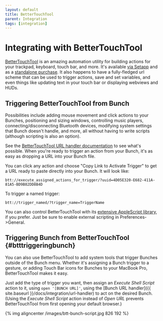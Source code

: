 ```yaml
---
layout: default
title: BetterTouchTool
parent: Integration
tags: [integration]
---
```

# Integrating with BetterTouchTool

[btturl]: https://docs.folivora.ai/docs/1103_custom_url_scheme.html
[bttas]: https://docs.folivora.ai/docs/1102_apple_script.html
[btt]: https://folivora.ai/

[BetterTouchTool][btt] is an amazing automation utility for building actions for your trackpad, keyboard, touch bar, and more. It's available [via Setapp](https://go.setapp.com/stp44) and as a [standalone purchase](https://folivora.ai/buy). It also happens to have a fully-fledged url scheme that can be used to trigger actions, save and set variables, and even things like updating text in your touch bar or displaying webviews and HUDs.

## Triggering BetterTouchTool from Bunch

Possibilities include adding mouse movement and click actions to your Bunches, positioning and sizing windows, controlling music players, connecting/disconnecting Bluetooth devices, modifying system settings that Bunch doesn't handle, and more, all without having to write scripts (although scripting is also an option).

See the [BetterTouchTool URL handler documentation][btturl] to see what's possible. When you're ready to trigger an action from your Bunch, it's as easy as dropping a URL into your Bunch file.

You can click any action and choose "Copy Link to Activate Trigger" to get a URL ready to paste directly into your Bunch. It will look like:

    btt://execute_assigned_actions_for_trigger/?uuid=4D05E320-E682-411A-81A5-BD9B82DD8B4D

To trigger a named trigger:

    btt://trigger_named/?trigger_name=TriggerName

You can also control BetterTouchTool with its [extensive AppleScript library][bttas], if you prefer. Just be sure to enable external scripting in Preferences->General.

## Triggering Bunch from BetterTouchTool {#btttriggeringbunch}

You can also use BetterTouchTool to add system tools that trigger Bunches outside of the Bunch menu. Whether it's assigning a Bunch trigger to a gesture, or adding Touch Bar icons for Bunches to your MacBook Pro, BetterTouchTool makes it easy.

Just add the type of trigger you want, then assign an _Execute Shell Script_ action to it, using `open '[BUNCH URL]'`, using the [Bunch URL handler]({{ site.baseurl }}/docs/integration/url-handler) to act on the desired Bunch. (Using the _Execute Shell Script_ action instead of _Open URL_ prevents BetterTouchTool from first opening your default browser.)

{% img aligncenter /images/btt-bunch-script.jpg 826 192 %}
